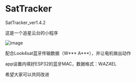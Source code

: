 # SatTracker
SatTracker_ver1.4.2  

这是一个追星云台的小程序  

![image](https://github.com/HoyAnGx/SatTracker/commit/2b4ef2f5f0b7101fb80298c5afc06f342cd21c21)

配合Look4sat蓝牙传输数据（W*** A***），并让电机做出动作  

app设置内填好ESP32的蓝牙MAC，数据格式：W$AZ A$EL   

希望大家可以共同改进
